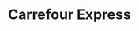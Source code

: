 ---
title: "Carrefour Express"
url: /madrid/carrefour-express-calle-de-san-bernardino/
shop: comodidad
---